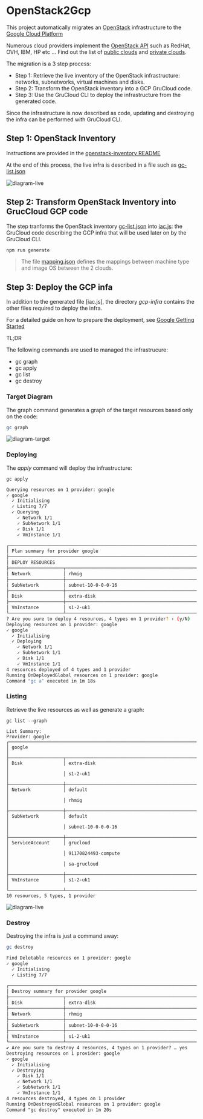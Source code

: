 # OpenStack2Gcp

This project automatically migrates an [OpenStack](https://www.openstack.org/) infrastructure to the [Google Cloud Platform](https://cloud.google.com/)

Numerous cloud providers implement the [OpenStack API](https://docs.openstack.org/api-quick-start/) such as RedHat, OVH, IBM, HP etc ... Find out the list of [public clouds](https://www.openstack.org/marketplace/public-clouds/) and [private clouds](https://www.openstack.org/marketplace/hosted-private-clouds/).

The migration is a 3 step process:

- Step 1: Retrieve the live inventory of the OpenStack infrastructure: networks, subnetworks, virtual machines and disks.
- Step 2: Transform the OpenStack inventory into a GCP GruCloud code.
- Step 3: Use the GruCloud CLI to deploy the infrastructure from the generated code.

Since the infrastructure is now described as code, updating and destroying the infra can be performed with GruCloud CLI.

## Step 1: OpenStack Inventory

Instructions are provided in the [openstack-inventory README](openstack-inventory/README)

At the end of this process, the live infra is described in a file such as [gc-list.json](openstack-inventory/iac.js)

![diagram-live](openstack-inventory/diagram-live.svg)

## Step 2: Transform OpenStack Inventory into GrucCloud GCP code

The step tranforms the OpenStack inventory [gc-list.json](openstack-inventory/iac.js) into [iac.js](gcp-infra/iac.js): the GruCloud code describing the GCP infra that will be used later on by the GruCloud CLI.

```sh
npm run generate
```

> The file [mapping.json](./mappings) defines the mappings between machine type and image OS between the 2 clouds.

## Step 3: Deploy the GCP infa

In addition to the generated file [iac.js], the directory _gcp-infra_ contains the other files required to deploy the infra.

For a detailed guide on how to prepare the deployment, see [Google Getting Started](https://www.grucloud.com/docs/google/GoogleGettingStarted)

TL;DR

The following commands are used to managed the infrastrucure:

- gc graph
- gc apply
- gc list
- gc destroy

### Target Diagram

The graph command generates a graph of the target resources based only on the code:

```sh
gc graph
```

![diagram-target](gcp-infra/diagram-target.svg)

### Deploying

The _apply_ command will deploy the infrastructure:

```
gc apply
```

```sh
Querying resources on 1 provider: google
✓ google
  ✓ Initialising
  ✓ Listing 7/7
  ✓ Querying
    ✓ Network 1/1
    ✓ SubNetwork 1/1
    ✓ Disk 1/1
    ✓ VmInstance 1/1

┌────────────────────────────────────────────────────────────────────────────┐
│ Plan summary for provider google                                           │
├────────────────────────────────────────────────────────────────────────────┤
│ DEPLOY RESOURCES                                                           │
├────────────────────┬───────────────────────────────────────────────────────┤
│ Network            │ rhmig                                                 │
├────────────────────┼───────────────────────────────────────────────────────┤
│ SubNetwork         │ subnet-10-0-0-0-16                                    │
├────────────────────┼───────────────────────────────────────────────────────┤
│ Disk               │ extra-disk                                            │
├────────────────────┼───────────────────────────────────────────────────────┤
│ VmInstance         │ s1-2-uk1                                              │
└────────────────────┴───────────────────────────────────────────────────────┘
? Are you sure to deploy 4 resources, 4 types on 1 provider? › (y/N)
Deploying resources on 1 provider: google
✓ google
  ✓ Initialising
  ✓ Deploying
    ✓ Network 1/1
    ✓ SubNetwork 1/1
    ✓ Disk 1/1
    ✓ VmInstance 1/1
4 resources deployed of 4 types and 1 provider
Running OnDeployedGlobal resources on 1 provider: google
Command "gc a" executed in 1m 18s
```

### Listing

Retrieve the live resources as well as generate a graph:

```
gc list --graph
```

```
List Summary:
Provider: google
┌────────────────────────────────────────────────────────────────────────────┐
│ google                                                                     │
├────────────────────┬───────────────────────────────────────────────────────┤
│ Disk               │ extra-disk                                            │
│                    │ s1-2-uk1                                              │
├────────────────────┼───────────────────────────────────────────────────────┤
│ Network            │ default                                               │
│                    │ rhmig                                                 │
├────────────────────┼───────────────────────────────────────────────────────┤
│ SubNetwork         │ default                                               │
│                    │ subnet-10-0-0-0-16                                    │
├────────────────────┼───────────────────────────────────────────────────────┤
│ ServiceAccount     │ grucloud                                              │
│                    │ 91170824493-compute                                   │
│                    │ sa-grucloud                                           │
├────────────────────┼───────────────────────────────────────────────────────┤
│ VmInstance         │ s1-2-uk1                                              │
└────────────────────┴───────────────────────────────────────────────────────┘
10 resources, 5 types, 1 provider

```

![diagram-live](gcp-infra/diagram-live.svg)

### Destroy

Destroying the infra is just a command away:

```sh
gc destroy
```

```txt
Find Deletable resources on 1 provider: google
✓ google
  ✓ Initialising
  ✓ Listing 7/7

┌────────────────────────────────────────────────────────────────────────────┐
│ Destroy summary for provider google                                        │
├────────────────────┬───────────────────────────────────────────────────────┤
│ Disk               │ extra-disk                                            │
├────────────────────┼───────────────────────────────────────────────────────┤
│ Network            │ rhmig                                                 │
├────────────────────┼───────────────────────────────────────────────────────┤
│ SubNetwork         │ subnet-10-0-0-0-16                                    │
├────────────────────┼───────────────────────────────────────────────────────┤
│ VmInstance         │ s1-2-uk1                                              │
└────────────────────┴───────────────────────────────────────────────────────┘
✔ Are you sure to destroy 4 resources, 4 types on 1 provider? … yes
Destroying resources on 1 provider: google
✓ google
  ✓ Initialising
  ✓ Destroying
    ✓ Disk 1/1
    ✓ Network 1/1
    ✓ SubNetwork 1/1
    ✓ VmInstance 1/1
4 resources destroyed, 4 types on 1 provider
Running OnDestroyedGlobal resources on 1 provider: google
Command "gc destroy" executed in 1m 20s
```
